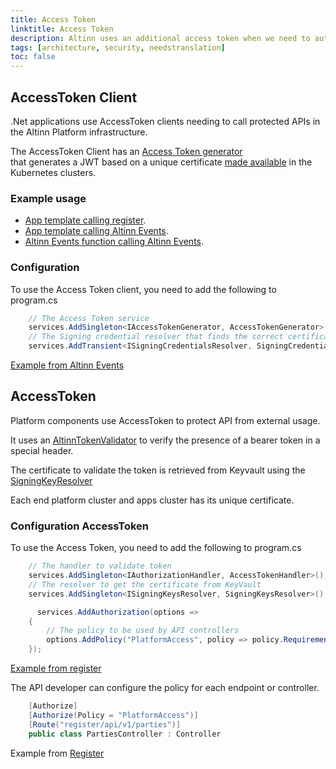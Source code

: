 ```yaml
---
title: Access Token
linktitle: Access Token
description: Altinn uses an additional access token when we need to authenticate the application or call a component in the Altinn Platform.
tags: [architecture, security, needstranslation]
toc: false
---
```


## AccessToken Client

.Net applications use AccessToken clients needing to call protected APIs in the Altinn Platform infrastructure.

The AccessToken Client has an [Access Token generator](https://github.com/Altinn/altinn-accesstoken/blob/main/src/Altinn.Common.AccessTokenClient/Services/AccessTokenGenerator.cs)  
that generates a JWT based on a unique certificate [made available](https://github.com/Altinn/altinn-accesstoken/blob/main/src/Altinn.Common.AccessTokenClient/Services/SigningCredentialsResolver.cs) in the Kubernetes clusters.

### Example usage

- [App template calling register](https://github.com/Altinn/app-lib-dotnet/blob/main/src/Altinn.App.Core/Infrastructure/Clients/Register/RegisterClient.cs).
- [App template calling Altinn Events](https://github.com/Altinn/app-lib-dotnet/blob/main/src/Altinn.App.Core/Infrastructure/Clients/Events/EventsClient.cs).
- [Altinn Events function calling Altinn Events](https://github.com/Altinn/altinn-events/blob/main/src/Events.Functions/Clients/EventsClient.cs).

### Configuration

To use the Access Token client, you need to add the following to program.cs

```c#
    // The Access Token service
    services.AddSingleton<IAccessTokenGenerator, AccessTokenGenerator>();
    // The Signing credential resolver that finds the correct certificate on disk
    services.AddTransient<ISigningCredentialsResolver, SigningCredentialsResolver>();
```

[Example from Altinn Events](https://github.com/Altinn/altinn-events/blob/main/src/Events/Program.cs)

## AccessToken

Platform components use AccessToken to protect API from external usage.

It uses an [AltinnTokenValidator](https://github.com/Altinn/altinn-accesstoken/blob/main/src/Altinn.Common.AccessToken/Services/AccessTokenValidator.cs) to verify the presence of a bearer token in a special header.

The certificate to validate the token is retrieved from Keyvault using the [SigningKeyResolver](https://github.com/Altinn/altinn-accesstoken/blob/main/src/Altinn.Common.AccessToken/Services/SigningKeysResolver.cs)

Each end platform cluster and apps cluster has its unique certificate.

### Configuration AccessToken

To use the Access Token, you need to add the following to program.cs

```c#
    // The handler to validate token
    services.AddSingleton<IAuthorizationHandler, AccessTokenHandler>();
    // The resolver to get the certificate from KeyVault
    services.AddSingleton<ISigningKeysResolver, SigningKeysResolver>();

      services.AddAuthorization(options =>
    {
        // The policy to be used by API controllers
        options.AddPolicy("PlatformAccess", policy => policy.Requirements.Add(new AccessTokenRequirement()));
    });
```

[Example from register](https://github.com/Altinn/altinn-register/blob/main/src/Program.cs)

The API developer can configure the policy for each endpoint or controller.

```c#
    [Authorize]
    [Authorize(Policy = "PlatformAccess")]
    [Route("register/api/v1/parties")]
    public class PartiesController : Controller
```

Example from [Register](https://github.com/Altinn/altinn-register/blob/main/src/Controllers/PartiesController.cs)
